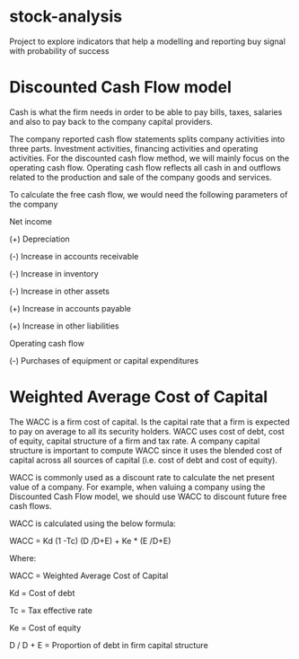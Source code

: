 # stock-analysis
Project to explore indicators that help a modelling and reporting buy signal with probability of success

# Discounted Cash Flow model

Cash is what the firm needs in order to be able to pay bills, taxes, salaries and also to pay back to the company capital providers.

The company reported cash flow statements splits company activities into three parts. Investment activities, financing activities and operating activities. For the discounted cash flow method, we will mainly focus on the operating cash flow. Operating cash flow reflects all cash in and outflows related to the production and sale of the company goods and services.

To calculate the free cash flow, we would need the following parameters of the company

Net income

(+) Depreciation

(-) Increase in accounts receivable

(-) Increase in inventory

(-) Increase in other assets

(+) Increase in accounts payable

(+) Increase in other liabilities

Operating cash flow

(-) Purchases of equipment or capital expenditures

# Weighted Average Cost of Capital

The WACC is a firm cost of capital. Is the capital rate that a firm is expected to pay on average to all its security holders. WACC uses cost of debt, cost of equity, capital structure of a firm and tax rate. A company capital structure is important to compute WACC since it uses the blended cost of capital across all sources of capital (i.e. cost of debt and cost of equity).

WACC is commonly used as a discount rate to calculate the net present value of a company. For example, when valuing a company using the Discounted Cash Flow model, we should use WACC to discount future free cash flows.

WACC is calculated using the below formula:

WACC = Kd (1 -Tc) (D /D+E) + Ke * (E /D+E)

Where:

WACC = Weighted Average Cost of Capital

Kd = Cost of debt

Tc = Tax effective rate

Ke = Cost of equity

D / D + E = Proportion of debt in firm capital structure


